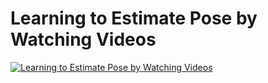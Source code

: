 # Learning to Estimate Pose by Watching Videos

[![Learning to Estimate Pose by Watching Videos](https://www.youtube.com/watch?v=coWdAc1m_2Y/1.jpg)](https://www.youtube.com/watch?v=coWdAc1m_2Y "Learning to Estimate Pose by Watching Videos")
